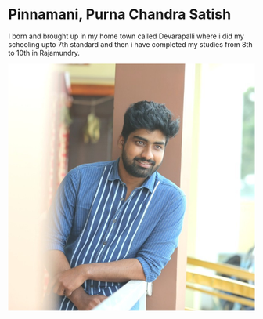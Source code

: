 # Pinnamani, Purna Chandra Satish

I born and brought up in my home town called Devarapalli where i did my schooling upto 7th standard and then i have completed my studies from 8th to 10th in Rajamundry.

![My Image](MyImage.jpg)
